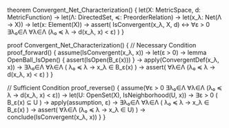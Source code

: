 theorem Convergent_Net_Characterization() {
  let(X: MetricSpace, d: MetricFunction) →
  let(Λ: DirectedSet, ≼: PreorderRelation) →
  let(x_λ: Net(Λ → X)) →
  let(x: Element(X)) →
  assert(
    IsConvergent(x_λ, X, d) ↔
    ∀ε > 0 ∃λ₀∈Λ ∀λ∈Λ (λ₀ ≼ λ → d(x_λ, x) < ε)
  )
}

proof Convergent_Net_Characterization() {
  // Necessary Condition
  proof_forward() {
    assume(IsConvergent(x_λ, x)) →
    let(ε > 0) →
    lemma OpenBall_IsOpen() {
      assert(IsOpen(B_ε(x)))
    } →
    apply(ConvergentDef(x_λ, x)) →
    ∃λ₀∈Λ ∀λ∈Λ (
      λ₀ ≼ λ → x_λ ∈ B_ε(x)
    ) →
    assert(
      ∀λ∈Λ (λ₀ ≼ λ → d(x_λ, x) < ε)
    )
  }

  // Sufficient Condition
  proof_reverse() {
    assume(∀ε > 0 ∃λ₀∈Λ ∀λ∈Λ (λ₀ ≼ λ → d(x_λ, x) < ε)) →
    let(U: OpenSet(X), IsNeighborhood(U, x)) →
    ∃ε > 0 (
      B_ε(x) ⊆ U
    ) →
    apply(assumption, ε) →
    ∃λ₀∈Λ ∀λ∈Λ (
      λ₀ ≼ λ → x_λ ∈ B_ε(x)
    ) →
    assert(
      ∀λ∈Λ (λ₀ ≼ λ → x_λ ∈ U)
    ) →
    conclude(IsConvergent(x_λ, x))
  }
}
